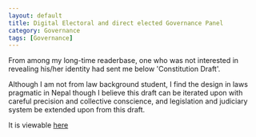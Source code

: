 ```yaml
---
layout: default
title: Digital Electoral and direct elected Governance Panel
category: Governance
tags: [Governance]
---
```


From among my long-time readerbase, one who was not interested in revealing his/her identity had sent me below 'Constitution Draft'. 

Although I am not from law background student, I find the design in laws pragmatic in Nepal though I believe this draft can be iterated upon with careful precision and collective conscience, and legislation and judiciary system be extended upon from this draft. 

It is viewable [here](https://drive.google.com/file/d/1M-vOAxqSY-0pe0xNbQd3WSyIAvZ324JX/view?usp=sharing)



